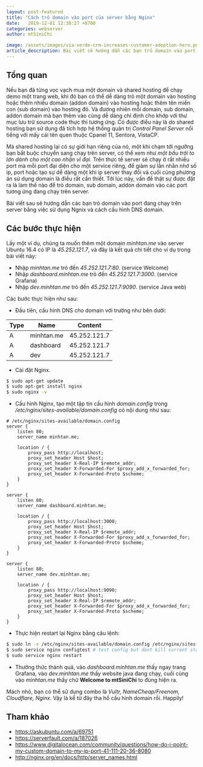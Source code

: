 ```yaml
---
layout: post-featured
title: "Cách trỏ domain vào port của server bằng Nginx"
date:   2019-12-01 12:38:27 +0700 
categories: webserver
author: mtSiniChi

image: /assets/images/via-verde-crm-increases-customer-adoption-hero.png
article_description: Bài viết sẽ hướng dẫn các bạn trỏ domain vào port đang chạy trên server bằng việc sử dụng Ngnix và cách cấu hình DNS domain.
---
```


## Tổng quan

Nếu bạn đã từng vọc vạch mua một domain và shared hosting để chạy demo một trang web, khi đó bạn có thể dễ dàng trỏ một domain vào hosting hoặc thêm nhiều domain (addon domain) vào hosting hoặc thêm tên miền con (sub domain) vào hosting đó. Và đương nhiên mỗi domain, sub domain, addon domain mà bạn thêm vào cũng dễ dàng chỉ định cho khớp với thư mục lưu trữ source code thực thi tương ứng. Có được điều này là do shared hosting bạn sử dụng đã tích hợp hệ thống quản trị *Control Panel Server* nổi tiếng với mấy cái tên quen thuộc Cpanel 11, Sentora, VistaCP.

Mà shared hosting lại có sự giới hạn riêng của nó, một khi chạm tới ngưỡng bạn bắt buộc chuyển sang chạy trên server, có thể xem như *một bầu trời to lớn dành cho một cao nhận vĩ đại*. Trên thực tế server sẽ chạy ở rất nhiều port mà mỗi port đại diện cho một service riêng, để giảm sự lằn nhằn nhớ số ip, port hoặc tạo sự dễ dàng một khi ip server thay đổi và cuối cùng phương án sử dụng domain là điều rất cần thiết. Tới lúc này, vấn đề thật sự được đặt ra là làm thế nào để trỏ domain, sub domain, addon domain vào các port tương ứng đang chạy trên server.

Bài viết sau sẽ hướng dẫn các bạn trỏ domain vào port đang chạy trên server bằng việc sử dụng Ngnix và cách cấu hình DNS domain.

## Các bước thực hiện

Lấy một ví dụ, chúng ta muốn thêm một domain *minhtan.me* vào server Ubuntu 16.4 có IP là *45.252.121.7*, và đây là kết quả chi tiết cho ví dụ trong bài viết này:

- Nhập *minhtan.me* trỏ đến *45.252.121.7:80*. (service Welcome)
- Nhập *dashboard.minhtan.me* trỏ đến *45.252.121.7:3000*. (service Grafana)
- Nhập *dev.minhtan.me* trỏ đến *45.252.121.7:9090*. (service Java web)

Các bước thực hiện như sau:

- Đầu tiên, cấu hình DNS cho domain với trường như bên dưới:

| Type 	| Name       	| Content      	|
|------	|------------	|--------------	|
| A    	| minhtan.me 	| 45.252.121.7 	|  
| A    	| dashboard  	| 45.252.121.7 	|
| A    	| dev        	| 45.252.121.7 	|

- Cài đặt Nginx.

```bash
$ sudo apt-get update
$ sudo apt-get install nginx
$ sudo nginx -v
```

- Cấu hình Nginx, tạo một tập tin cấu hình *domain.config* trong */etc/nginx/sites-available/domain.config* có nội dung như sau:

```text
# /etc/nginx/sites-available/domain.config
server {
    listen 80;
    server_name minhtan.me;

    location / {
        proxy_pass http://localhost;
        proxy_set_header Host $host;
        proxy_set_header X-Real-IP $remote_addr;
        proxy_set_header X-Forwarded-For $proxy_add_x_forwarded_for;
        proxy_set_header X-Forwarded-Proto $scheme;
    }
}

server {
    listen 80;
    server_name dashboard.minhtan.me;

    location / {
        proxy_pass http://localhost:3000;
        proxy_set_header Host $host;
        proxy_set_header X-Real-IP $remote_addr;
        proxy_set_header X-Forwarded-For $proxy_add_x_forwarded_for;
        proxy_set_header X-Forwarded-Proto $scheme;
    }
}

server {
    listen 80;
    server_name dev.minhtan.me;

    location / {
        proxy_pass http://localhost:9090;
        proxy_set_header Host $host;
        proxy_set_header X-Real-IP $remote_addr;
        proxy_set_header X-Forwarded-For $proxy_add_x_forwarded_for;
        proxy_set_header X-Forwarded-Proto $scheme;
    }
}
```

- Thực hiện restart lại Nginx bằng câu lệnh:

```bash
$ sudo ln -s /etc/nginx/sites-available/domain.config /etc/nginx/sites-enabled/domain.config # link to sites-enabled/
$ sudo service nginx configtest # test config but dont kill current state
$ sudo service nginx restart
```

- Thưởng thức thành quả, vào *dashboard.minhtan.me* thấy ngay trang Grafana, vào *dev.minhtan.me* thấy website java đang chạy, cuối cùng vào *minhtan.me* thấy chữ **Welcome to mtSiniChi** to đùng hiện ra.

Mách nhỏ, bạn có thể sử dụng combo là *Vultr, NameCheap/Freenom, Cloudflare, Nginx*. Vậy là kể từ đây tha hồ cấu hình domain rồi. Happily!

## Tham khảo

- https://askubuntu.com/a/69751
- https://serverfault.com/a/187026
- https://www.digitalocean.com/community/questions/how-do-i-point-my-custom-domain-to-my-ip-port-41-111-20-36-8080
- http://nginx.org/en/docs/http/server_names.html
